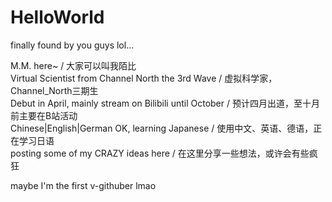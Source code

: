 # HelloWorld
finally found by you guys lol...

M.M. here~ / 大家可以叫我陌比<br>
Virtual Scientist from Channel North the 3rd Wave / 虚拟科学家，Channel_North三期生<br>
Debut in April, mainly stream on Bilibili until October / 预计四月出道，至十月前主要在B站活动<br>
Chinese|English|German OK, learning Japanese / 使用中文、英语、德语，正在学习日语<br>
posting some of my CRAZY ideas here / 在这里分享一些想法，或许会有些疯狂<br>

maybe I'm the first v-githuber lmao
